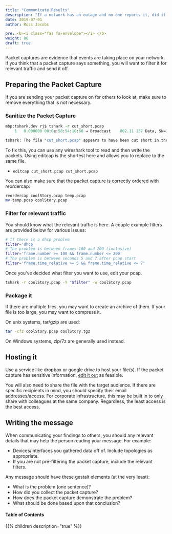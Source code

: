 ```yaml
---
title: "Communicate Results"
description: "If a network has an outage and no one reports it, did it actually break?"
date: 2019-07-01
author: Ross Jacobs

pre: <b><i class="fas fa-envelope"></i> </b>
weight: 80
draft: true
---
```


Packet captures are evidence that events are taking place on your network.
If you think that a packet capture says something, you will want to filter
it for relevant traffic and send it off.

## Preparing the Packet Capture

If you are sending your packet capture on for others to look at, make sure to remove everything that is not necessary.

### Sanitize the Packet Capture

```perl
mbp:tshark.dev rj$ tshark -r cut_short.pcap
    1   0.000000 00:0e:58:54:10:68 → Broadcast    802.11 137 Data, SN=359, FN=0, Flags=.p....F.C

tshark: The file "cut_short.pcap" appears to have been cut short in the middle of a packet.
```

To fix this, you can use any wireshark tool to read and then write the packets.
Using editcap is the shortest here and allows you to replace to the same file.

* `editcap cut_short.pcap cut_short.pcap`

You can also make sure that the packet capture is correctly ordered with reordercap:

```bash
reordercap coolStory.pcap temp.pcap
mv temp.pcap coolStory.pcap
```

### Filter for relevant traffic

You should know what the relevant traffic is here.
A couple example filters are provided below for various issues:

```bash
# If there is a dhcp problem
filter='dhcp'
# The problem is between frames 100 and 200 (inclusive)
filter='frame.number >= 100 && frame.number <= 200'
# The problem is between seconds 5 and 7 after pcap start
filter='frame.time_relative >= 5 && frame.time_relative <= 7'
```

Once you've decided what filter you want to use, edit your pcap.

```bash
tshark -r coolStory.pcap -Y "$filter" -w coolStory.pcap
```

### Package it

If there are multiple files, you may want to create an archive of them.
If your file is too large, you may want to compress it.

On unix systems, tar/gzip are used:

```bash
tar -cfz coolStory.pcap coolStory.tgz
```

On Windows systems, zip/7z are generally used instead.

## Hosting it

Use a service like dropbox or google drive to host your file(s).
If the packet capture has sensitive information, [edit it out]() as feasible.

You will also need to share the file with the target audience.
If there are specific recipients in mind, you should specify
their email addresses/access. For corporate infrastructure,
this may be built in to only share with colleagues at the same company.
Regardless, the least access is the best access.

## Writing the message

When communicating your findings to others, you should any relevant details
that may help the person reading your message. For example:

* Devices/interfaces you gathered data off of. Include topologies as
appropriate.
* If you are not pre-filtering the packet capture, include the relevant filters.

Any message should have these gestalt elements (at the very least):

* What is the problem (one sentence)?
* How did you collect the packet capture?
* How does the packet capture demonstrate the problem?
* What should be done based upon that conclusion?

#### Table of Contents

{{% children description="true" %}}
